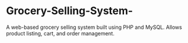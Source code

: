 # Grocery-Selling-System-
A web-based grocery selling system built using PHP and MySQL. Allows product listing, cart, and order management.
